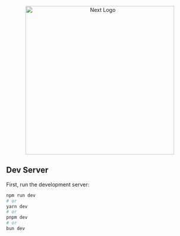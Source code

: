 <p align="center">
  <img src="/logo.svg" width="400" alt="Next Logo" />
</p>

## Dev Server

First, run the development server:
```bash
npm run dev
# or
yarn dev
# or
pnpm dev
# or
bun dev
